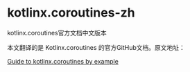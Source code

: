 # kotlinx.coroutines-zh
kotlinx.coroutines官方文档中文版本

本文翻译的是 Kotlinx.coroutines 的官方GitHub文档。原文地址：

[Guide to kotlinx.coroutines by example](https://github.com/shaomaicheng/kotlinx.coroutines/blob/master/coroutines-guide.md)
